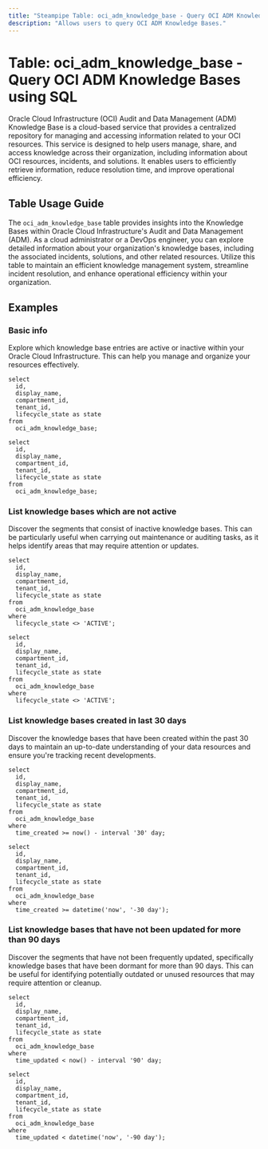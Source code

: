 ```yaml
---
title: "Steampipe Table: oci_adm_knowledge_base - Query OCI ADM Knowledge Bases using SQL"
description: "Allows users to query OCI ADM Knowledge Bases."
---
```


# Table: oci_adm_knowledge_base - Query OCI ADM Knowledge Bases using SQL

Oracle Cloud Infrastructure (OCI) Audit and Data Management (ADM) Knowledge Base is a cloud-based service that provides a centralized repository for managing and accessing information related to your OCI resources. This service is designed to help users manage, share, and access knowledge across their organization, including information about OCI resources, incidents, and solutions. It enables users to efficiently retrieve information, reduce resolution time, and improve operational efficiency.

## Table Usage Guide

The `oci_adm_knowledge_base` table provides insights into the Knowledge Bases within Oracle Cloud Infrastructure's Audit and Data Management (ADM). As a cloud administrator or a DevOps engineer, you can explore detailed information about your organization's knowledge bases, including the associated incidents, solutions, and other related resources. Utilize this table to maintain an efficient knowledge management system, streamline incident resolution, and enhance operational efficiency within your organization.

## Examples

### Basic info
Explore which knowledge base entries are active or inactive within your Oracle Cloud Infrastructure. This can help you manage and organize your resources effectively.

```sql+postgres
select
  id,
  display_name,
  compartment_id,
  tenant_id,
  lifecycle_state as state
from
  oci_adm_knowledge_base;
```

```sql+sqlite
select
  id,
  display_name,
  compartment_id,
  tenant_id,
  lifecycle_state as state
from
  oci_adm_knowledge_base;
```

### List knowledge bases which are not active
Discover the segments that consist of inactive knowledge bases. This can be particularly useful when carrying out maintenance or auditing tasks, as it helps identify areas that may require attention or updates.

```sql+postgres
select
  id,
  display_name,
  compartment_id,
  tenant_id,
  lifecycle_state as state
from
  oci_adm_knowledge_base
where
  lifecycle_state <> 'ACTIVE';
```

```sql+sqlite
select
  id,
  display_name,
  compartment_id,
  tenant_id,
  lifecycle_state as state
from
  oci_adm_knowledge_base
where
  lifecycle_state <> 'ACTIVE';
```

### List knowledge bases created in last 30 days
Discover the knowledge bases that have been created within the past 30 days to maintain an up-to-date understanding of your data resources and ensure you're tracking recent developments.

```sql+postgres
select
  id,
  display_name,
  compartment_id,
  tenant_id,
  lifecycle_state as state
from
  oci_adm_knowledge_base
where
  time_created >= now() - interval '30' day;
```

```sql+sqlite
select
  id,
  display_name,
  compartment_id,
  tenant_id,
  lifecycle_state as state
from
  oci_adm_knowledge_base
where
  time_created >= datetime('now', '-30 day');
```

### List knowledge bases that have not been updated for more than 90 days
Discover the segments that have not been frequently updated, specifically knowledge bases that have been dormant for more than 90 days. This can be useful for identifying potentially outdated or unused resources that may require attention or cleanup.

```sql+postgres
select
  id,
  display_name,
  compartment_id,
  tenant_id,
  lifecycle_state as state
from
  oci_adm_knowledge_base
where
  time_updated < now() - interval '90' day;
```

```sql+sqlite
select
  id,
  display_name,
  compartment_id,
  tenant_id,
  lifecycle_state as state
from
  oci_adm_knowledge_base
where
  time_updated < datetime('now', '-90 day');
```
